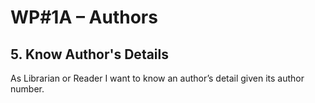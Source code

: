 # WP#1A – Authors
## 5. Know Author's Details
As Librarian or Reader I want to know an author’s detail given its author number.

